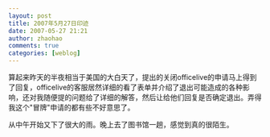 ```yaml
---
layout: post
title: 2007年5月27日印迹
date: 2007-05-27 21:21
author: zhaohao
comments: true
categories: [weblog]
---
```

算起来昨天的半夜相当于美国的大白天了，提出的关闭officelive的申请马上得到了回复，officelive的客服居然详细的看了表单并介绍了退出可能造成的各种影响，还对我随便提的问题给了详细的解答，然后让给他们回复是否确定退出。弄得我这个"冒牌"申请的都有些不好意思了。

从中午开始又下了很大的雨。晚上去了图书馆一趟，感觉到真的很陌生。
